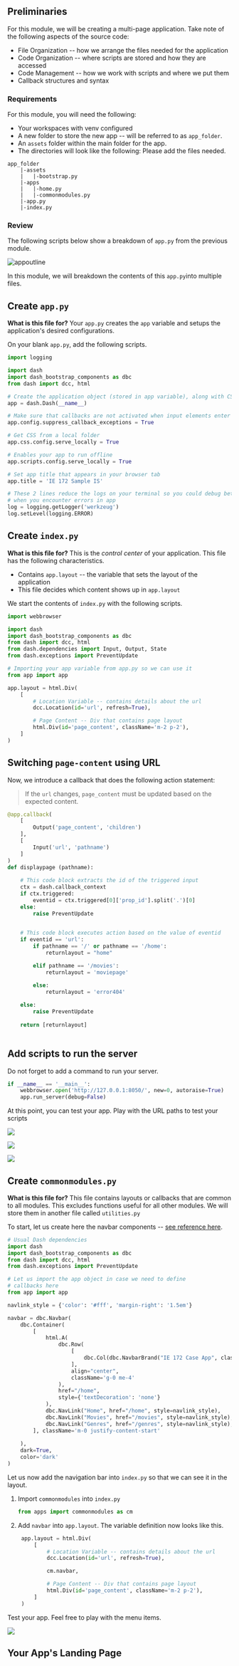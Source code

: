 ## Preliminaries

For this module, we will be creating a multi-page application. Take note of the following aspects of the source code:
* File Organization -- how we arrange the files needed for the application
* Code Organization -- where scripts are stored and how they are accessed
* Code Management -- how we work with scripts and where we put them
* Callback structures and syntax 

### Requirements
For this module, you will need the following:
* Your workspaces with venv configured
* A new folder to store the new app -- will be referred to as `app_folder`. 
* An `assets` folder within the main folder for the app.
* The directories will look like the following: Please add the files needed.
```
app_folder
    |-assets
    |   |-bootstrap.py
    |-apps
    |   |-home.py
    |   |-commonmodules.py
    |-app.py
    |-index.py
```

### Review

The following scripts below show a breakdown of `app.py` from the previous module.

![appoutline](./readme_img/appoutline.png)

In this module, we will breakdown the contents of this `app.py`into multiple files. 

## Create `app.py`

**What is this file for?** Your `app.py` creates the `app` variable and setups the application's desired configurations.

On your blank `app.py`, add the following scripts.

```python
import logging

import dash
import dash_bootstrap_components as dbc
from dash import dcc, html

# Create the application object (stored in app variable), along with CSS stylesheets
app = dash.Dash(__name__)

# Make sure that callbacks are not activated when input elements enter the layout
app.config.suppress_callback_exceptions = True

# Get CSS from a local folder
app.css.config.serve_locally = True

# Enables your app to run offline
app.scripts.config.serve_locally = True

# Set app title that appears in your browser tab
app.title = 'IE 172 Sample IS'

# These 2 lines reduce the logs on your terminal so you could debug better
# when you encounter errors in app
log = logging.getLogger('werkzeug')
log.setLevel(logging.ERROR)
```

## Create `index.py`


**What is this file for?** This is the *control center* of your application. This file has the following characteristics. 
* Contains `app.layout` -- the variable that sets the layout of the application
* This file decides which content shows up in `app.layout`

We start the contents of `index.py` with the following scripts. 

```python
import webbrowser

import dash
import dash_bootstrap_components as dbc
from dash import dcc, html
from dash.dependencies import Input, Output, State
from dash.exceptions import PreventUpdate

# Importing your app variable from app.py so we can use it
from app import app

app.layout = html.Div(
    [
        # Location Variable -- contains details about the url
        dcc.Location(id='url', refresh=True),

        # Page Content -- Div that contains page layout
        html.Div(id='page_content', className='m-2 p-2'),
    ]
)

```

## Switching `page-content` using URL
Now, we introduce a callback that does the following action statement:
> If the `url` changes, `page_content` must be updated based on the expected content.

```python
@app.callback(
    [
        Output('page_content', 'children')
    ],
    [
        Input('url', 'pathname')
    ]
)
def displaypage (pathname):
    
    # This code block extracts the id of the triggered input
    ctx = dash.callback_context
    if ctx.triggered:
        eventid = ctx.triggered[0]['prop_id'].split('.')[0]   
    else:
        raise PreventUpdate

        
    # This code block executes action based on the value of eventid
    if eventid == 'url':
        if pathname == '/' or pathname == '/home':
            returnlayout = "home"

        elif pathname == '/movies':
            returnlayout = 'moviepage'

        else:
            returnlayout = 'error404'
    
    else: 
        raise PreventUpdate
    
    return [returnlayout]
    
```

## Add scripts to run the server
Do not forget to add a command to run your server. 

```python
if __name__ == '__main__':
    webbrowser.open('http://127.0.0.1:8050/', new=0, autoraise=True)
    app.run_server(debug=False)

```

At this point, you can test your app. Play with the URL paths to test your scripts

![](./readme_img/homeurl.png) 

![](./readme_img/moviesurl.png) 

![](./readme_img/youtubeurl.png)

## Create `commonmodules.py`

**What is this file for?** This file contains layouts or callbacks that are common to all modules. This excludes functions useful for all other modules. We will store them in another file called `utilities.py`

To start, let us create here the navbar components -- [see reference here](https://dash-bootstrap-components.opensource.faculty.ai/docs/components/navbar/). 

```python
# Usual Dash dependencies
import dash
import dash_bootstrap_components as dbc
from dash import dcc, html
from dash.exceptions import PreventUpdate

# Let us import the app object in case we need to define
# callbacks here
from app import app

navlink_style = {'color': '#fff', 'margin-right': '1.5em'}

navbar = dbc.Navbar(
    dbc.Container(
        [
            html.A(
                dbc.Row(
                    [
                        dbc.Col(dbc.NavbarBrand("IE 172 Case App", className="ms-2")),
                    ],
                    align="center",
                    className='g-0 me-4'
                ),
                href="/home",
                style={'textDecoration': 'none'}
            ),
            dbc.NavLink("Home", href="/home", style=navlink_style),
            dbc.NavLink("Movies", href="/movies", style=navlink_style),
            dbc.NavLink("Genres", href="/genres", style=navlink_style),
        ], className='m-0 justify-content-start'
        
    ),
    dark=True,
    color='dark'
)
```

Let us now add the navigation bar into `index.py` so that we can see it in the layout. 

1. Import `commonmodules` into `index.py`
    ```python
    from apps import commonmodules as cm
    ```

2. Add `navbar` into `app.layout`. The variable definition now looks like this. 
   ```python
    app.layout = html.Div(
        [
            # Location Variable -- contains details about the url
            dcc.Location(id='url', refresh=True),

            cm.navbar,

            # Page Content -- Div that contains page layout
            html.Div(id='page_content', className='m-2 p-2'),
        ]
    )
   ```

Test your app. Feel free to play with the menu items. 

![](./readme_img/navbar.png)


## Your App's Landing Page

